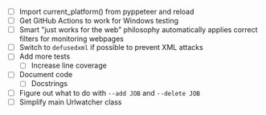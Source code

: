 - [ ] Import current_platform() from pyppeteer and reload
- [ ] Get GitHub Actions to work for Windows testing
- [ ] Smart "just works for the web" philosophy automatically applies correct filters for monitoring webpages
- [ ] Switch to `defusedxml` if possible to prevent XML attacks 
- [ ] Add more tests
  - [ ] Increase line coverage
- [ ] Document code
  - [ ] Docstrings
- [ ] Figure out what to do with `--add JOB` and `--delete JOB`
- [ ] Simplify main Urlwatcher class
